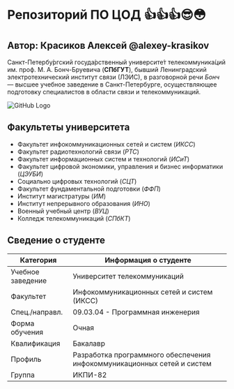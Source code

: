 # Репозиторий ПО ЦОД 👍👍👍😎😳
## Автор: Красиков Алексей @alexey-krasikov
Санкт-Петербу́ргский госуда́рственный университе́т телекоммуника́ций им. проф. М. А. Бонч-Бруевича (**СПбГУТ**), бывший Ленинградский электротехнический институт связи (ЛЭИС), в разговорной речи *Бонч* — высшее учебное заведение в Санкт-Петербурге, осуществляющее подготовку специалистов в области связи и телекоммуникаций.

![GitHub Logo](https://upload.wikimedia.org/wikipedia/commons/thumb/5/51/Корпус_СПбГУТ.jpg/1920px-Корпус_СПбГУТ.jpg)

## Факультеты университета
* Факультет инфокоммуникационных сетей и систем (*ИКСС*)
* Факультет радиотехнологий связи (*РТС*)
* Факультет информационных систем и технологий (*ИСиТ*)
* Факультет цифровой экономики, управления и бизнес информатики (*ЦЭУБИ*)
* Социально цифровых технологий (*СЦТ*)
* Факультет фундаментальной подготовки (*ФФП*)
* Институт магистратуры (*ИМ*)
* Институт непрерывного образования (*ИНО*)
* Военный учебный центр (*ВУЦ*)
* Колледж телекоммуникаций (*СПбКТ*)

## Сведение о студенте 
Категория | Информация о студенте
------------ | -------------
Учебное заведение |	Университет телекоммуникаций
Факультет |	Инфокоммуникационных сетей и систем (ИКСС)
Спец./направл. |	09.03.04 - Программная инженерия
Форма обучения |	Очная
Квалификация |	Бакалавр
Профиль |	Разработка программного обеспечения инфокоммуникационных сетей и систем
Группа |	ИКПИ-82
